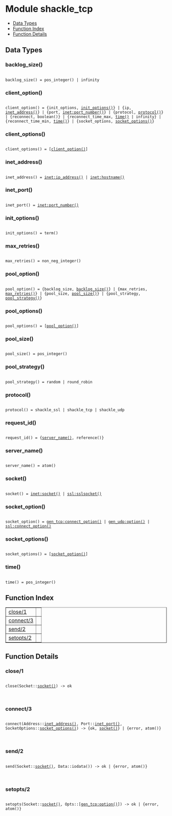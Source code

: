 

# Module shackle_tcp #
* [Data Types](#types)
* [Function Index](#index)
* [Function Details](#functions)

<a name="types"></a>

## Data Types ##




### <a name="type-backlog_size">backlog_size()</a> ###


<pre><code>
backlog_size() = pos_integer() | infinity
</code></pre>




### <a name="type-client_option">client_option()</a> ###


<pre><code>
client_option() = {init_options, <a href="#type-init_options">init_options()</a>} | {ip, <a href="#type-inet_address">inet_address()</a>} | {port, <a href="inet.md#type-port_number">inet:port_number()</a>} | {protocol, <a href="#type-protocol">protocol()</a>} | {reconnect, boolean()} | {reconnect_time_max, <a href="#type-time">time()</a> | infinity} | {reconnect_time_min, <a href="#type-time">time()</a>} | {socket_options, <a href="#type-socket_options">socket_options()</a>}
</code></pre>




### <a name="type-client_options">client_options()</a> ###


<pre><code>
client_options() = [<a href="#type-client_option">client_option()</a>]
</code></pre>




### <a name="type-inet_address">inet_address()</a> ###


<pre><code>
inet_address() = <a href="inet.md#type-ip_address">inet:ip_address()</a> | <a href="inet.md#type-hostname">inet:hostname()</a>
</code></pre>




### <a name="type-inet_port">inet_port()</a> ###


<pre><code>
inet_port() = <a href="inet.md#type-port_number">inet:port_number()</a>
</code></pre>




### <a name="type-init_options">init_options()</a> ###


<pre><code>
init_options() = term()
</code></pre>




### <a name="type-max_retries">max_retries()</a> ###


<pre><code>
max_retries() = non_neg_integer()
</code></pre>




### <a name="type-pool_option">pool_option()</a> ###


<pre><code>
pool_option() = {backlog_size, <a href="#type-backlog_size">backlog_size()</a>} | {max_retries, <a href="#type-max_retries">max_retries()</a>} | {pool_size, <a href="#type-pool_size">pool_size()</a>} | {pool_strategy, <a href="#type-pool_strategy">pool_strategy()</a>}
</code></pre>




### <a name="type-pool_options">pool_options()</a> ###


<pre><code>
pool_options() = [<a href="#type-pool_option">pool_option()</a>]
</code></pre>




### <a name="type-pool_size">pool_size()</a> ###


<pre><code>
pool_size() = pos_integer()
</code></pre>




### <a name="type-pool_strategy">pool_strategy()</a> ###


<pre><code>
pool_strategy() = random | round_robin
</code></pre>




### <a name="type-protocol">protocol()</a> ###


<pre><code>
protocol() = shackle_ssl | shackle_tcp | shackle_udp
</code></pre>




### <a name="type-request_id">request_id()</a> ###


<pre><code>
request_id() = {<a href="#type-server_name">server_name()</a>, reference()}
</code></pre>




### <a name="type-server_name">server_name()</a> ###


<pre><code>
server_name() = atom()
</code></pre>




### <a name="type-socket">socket()</a> ###


<pre><code>
socket() = <a href="inet.md#type-socket">inet:socket()</a> | <a href="ssl.md#type-sslsocket">ssl:sslsocket()</a>
</code></pre>




### <a name="type-socket_option">socket_option()</a> ###


<pre><code>
socket_option() = <a href="gen_tcp.md#type-connect_option">gen_tcp:connect_option()</a> | <a href="gen_udp.md#type-option">gen_udp:option()</a> | <a href="ssl.md#type-connect_option">ssl:connect_option()</a>
</code></pre>




### <a name="type-socket_options">socket_options()</a> ###


<pre><code>
socket_options() = [<a href="#type-socket_option">socket_option()</a>]
</code></pre>




### <a name="type-time">time()</a> ###


<pre><code>
time() = pos_integer()
</code></pre>

<a name="index"></a>

## Function Index ##


<table width="100%" border="1" cellspacing="0" cellpadding="2" summary="function index"><tr><td valign="top"><a href="#close-1">close/1</a></td><td></td></tr><tr><td valign="top"><a href="#connect-3">connect/3</a></td><td></td></tr><tr><td valign="top"><a href="#send-2">send/2</a></td><td></td></tr><tr><td valign="top"><a href="#setopts-2">setopts/2</a></td><td></td></tr></table>


<a name="functions"></a>

## Function Details ##

<a name="close-1"></a>

### close/1 ###

<pre><code>
close(Socket::<a href="#type-socket">socket()</a>) -&gt; ok
</code></pre>
<br />

<a name="connect-3"></a>

### connect/3 ###

<pre><code>
connect(Address::<a href="#type-inet_address">inet_address()</a>, Port::<a href="#type-inet_port">inet_port()</a>, SocketOptions::<a href="#type-socket_options">socket_options()</a>) -&gt; {ok, <a href="#type-socket">socket()</a>} | {error, atom()}
</code></pre>
<br />

<a name="send-2"></a>

### send/2 ###

<pre><code>
send(Socket::<a href="#type-socket">socket()</a>, Data::iodata()) -&gt; ok | {error, atom()}
</code></pre>
<br />

<a name="setopts-2"></a>

### setopts/2 ###

<pre><code>
setopts(Socket::<a href="#type-socket">socket()</a>, Opts::[<a href="gen_tcp.md#type-option">gen_tcp:option()</a>]) -&gt; ok | {error, atom()}
</code></pre>
<br />

